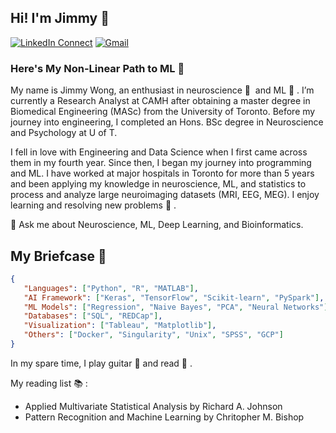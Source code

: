 ## Hi! I'm Jimmy 👋    
[![LinkedIn Connect](https://img.shields.io/badge/%20-Connect-black?color=14171A&labelColor=212121&logo=linkedin&logoColor=ffffff)](https://www.linkedin.com/in/jimmy-k-wong/)
[![Gmail](https://img.shields.io/badge/%20-Let's%20Talk-black?color=14171A&labelColor=ef5350&logo=gmail&logoColor=ffffff)](mailto:kyjimmyut@gmail.com)

### Here's My Non-Linear Path to ML 👣

My name is Jimmy Wong, an enthusiast in neuroscience 🧠 &nbsp;and ML 🤖 . I’m currently a Research Analyst at CAMH after obtaining a master degree in Biomedical Engineering (MASc) from the University of Toronto. Before my journey into engineering, I completed an Hons. BSc degree in Neuroscience and Psychology at U of T. 

I fell in love with Engineering and Data Science when I first came across them in my fourth year. Since then, I began my journey into programming and ML. I have worked at major hospitals in Toronto for more than 5 years and been applying my knowledge in neuroscience, ML, and statistics to process and analyze large neuroimaging datasets (MRI, EEG, MEG). I enjoy learning and resolving new problems 🧩 . 

💬 Ask me about Neuroscience, ML, Deep Learning, and Bioinformatics.

## My Briefcase 💼

```json
{
   "Languages": ["Python", "R", "MATLAB"], 
   "AI Framework": ["Keras", "TensorFlow", "Scikit-learn", "PySpark"],
   "ML Models": ["Regression", "Naive Bayes", "PCA", "Neural Networks"], 
   "Databases": ["SQL", "REDCap"],
   "Visualization": ["Tableau", "Matplotlib"],
   "Others": ["Docker", "Singularity", "Unix", "SPSS", "GCP"]
}
```

In my spare time, I play guitar 🎸 and read 📖 . 

My reading list 📚 : 
- Applied Multivariate Statistical Analysis by Richard A. Johnson
- Pattern Recognition and Machine Learning by Chritopher M. Bishop
